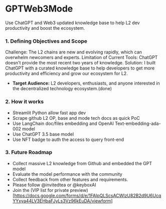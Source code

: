 # GPTWeb3Mode
Use ChatGPT and Web3 updated knowledge base to help L2 dev productivity and boost the ecosystem.

### 1. **Defining Objectives and Scope**
Challenge: The L2 chains are new and evolving rapidly, which can overwhelm newcomers and experts.
Limitation of Current Tools: ChatGPT doesn't provide the most recent two years of knowledge.
Solution: I built ChatGPT with a curated knowledge base to help developers to get more productivity and efficiency and grow our ecosystem for L2.
   - **Target Audience:** L2 developers, enthusiasts, and anyone interested in the decentralized technology ecosystem.(done)

### 2. **How it works**

   - Streamlit Python allow fast app dev
   - Scrape github L2 OP, base and mode tech docs as quick PoC
   - Use LangChain doc/files embedding and OpenAI Text-embedding-ada-002 model
   - Use ChatGPT 3.5 base model
   - Use NFT badge to auth the access to query front-end


### 3. **Future Roadmap**

   - Collect massive L2 knowledge from Github and embedded the GPT model
   - Evaluate the model performance with the community
   - Collect feedback from other features and requirements.
   - Please follow @invitedtea or @keyboxAI
   - Join the (VIP list for private preview)[https://docs.google.com/forms/d/e/1FAIpQLScsACWIzU82B2d9U6UcqYYxya44LV3EHbaFJyLs3Vz96kEuDA/viewform]

